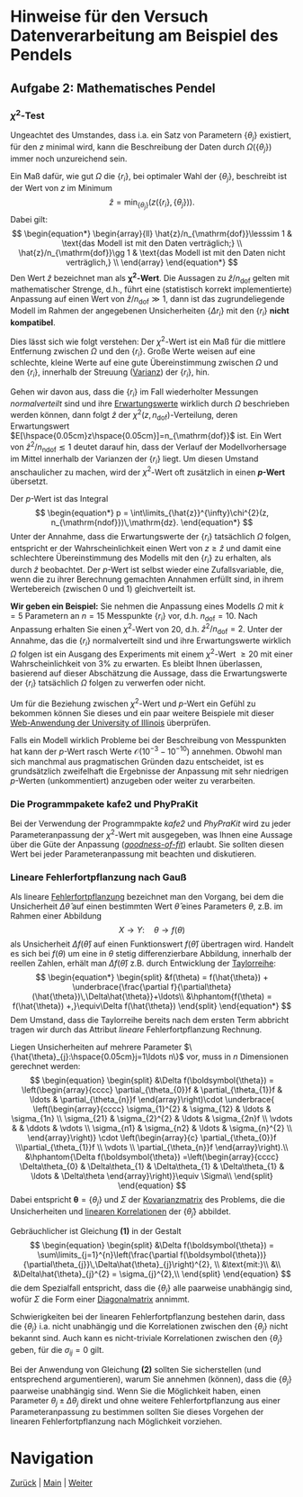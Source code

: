 # Hinweise für den Versuch Datenverarbeitung am Beispiel des Pendels

## Aufgabe 2: Mathematisches Pendel

### $\chi^{2}$-Test

Ungeachtet des Umstandes, dass i.a. ein Satz von Parametern $\{\theta_{j}\}$ existiert, für den $z$ minimal wird, kann die Beschreibung der Daten durch $\Omega(\{\theta_{j}\})$ immer noch unzureichend sein. 

Ein Maß dafür, wie gut $\Omega$ die $\{r_{i}\}$, bei optimaler Wahl der $\{\theta_{j}\}$, beschreibt ist der Wert von $z$ im Minimum
$$
\begin{equation*}
\hat{z}=\min_{\{\theta_{j}\}}\left(z(\{r_{i}\}, \{\theta_{j}\})\right).
\end{equation*}
$$
Dabei gilt: 
$$
\begin{equation*}
\begin{array}{ll}
\hat{z}/n_{\mathrm{dof}}\lesssim 1 & \text{das Modell ist mit den Daten verträglich;} \\
\hat{z}/n_{\mathrm{dof}}\gg 1 & \text{das Modell ist mit den Daten nicht verträglich,} \\
\end{array}
\end{equation*}
$$
Den Wert $\hat{z}$ bezeichnet man als **$\boldsymbol{\chi^{2}}$-Wert**. Die Aussagen zu $\hat{z}/n_{\mathrm{dof}}$ gelten mit mathematischer Strenge, d.h., führt eine (statistisch korrekt implementierte) Anpassung auf einen Wert von $\hat{z}/n_{\mathrm{dof}}\gg 1$, dann ist das zugrundeliegende Modell im Rahmen der angegebenen Unsicherheiten $\{\Delta r_{i}\}$ mit den $\{r_{i}\}$ **nicht kompatibel**. 

Dies lässt sich wie folgt verstehen: Der $\chi^{2}$-Wert ist ein Maß für die mittlere Entfernung zwischen $\Omega$ und den $\{r_{i}\}$. Große Werte weisen auf eine schlechte, kleine Werte auf eine gute Übereinstimmung zwischen $\Omega$ und den $\{r_{i}\}$, innerhalb der Streuung ([Varianz](https://de.wikipedia.org/wiki/Varianz_(Stochastik))) der $\{r_{i}\}$, hin. 

Gehen wir davon aus, dass die $\{r_{i}\}$ im Fall wiederholter Messungen *normalverteilt* sind und ihre [Erwartungswerte](https://de.wikipedia.org/wiki/Erwartungswert) wirklich durch $\Omega$ beschrieben werden können, dann folgt $\hat{z}$ der $\chi^{2}(z, n_{\mathrm{dof}})$-Verteilung, deren Erwartungswert $E[\hspace{0.05cm}z\hspace{0.05cm}]=n_{\mathrm{dof}}$ ist. Ein Wert von $\hat{z}^{2}/n_{\mathrm{ndof}}\lesssim1$ deutet darauf hin, dass der Verlauf der Modellvorhersage im Mittel innerhalb der Varianzen der $\{r_{i}\}$ liegt. Um diesen Umstand anschaulicher zu machen, wird der $\chi^{2}$-Wert oft zusätzlich in einen ***p*-Wert** übersetzt. 

Der *p*-Wert ist das Integral 
$$
\begin{equation*}
p = \int\limits_{\hat{z}}^{\infty}\chi^{2}(z, n_{\mathrm{ndof}})\,\mathrm{dz}.
\end{equation*}
$$
Unter der Annahme, dass die Erwartungswerte der $\{r_{i}\}$ tatsächlich $\Omega$ folgen, entspricht er der Wahrscheinlichkeit einen Wert von $z\geq\hat{z}$ und damit eine schlechtere Übereinstimmung des Modells mit den $\{r_{i}\}$ zu erhalten, als durch $\hat{z}$ beobachtet. Der *p*-Wert ist selbst wieder eine Zufallsvariable, die, wenn die zu ihrer Berechnung gemachten Annahmen erfüllt sind, in ihrem Wertebereich (zwischen 0 und 1) gleichverteilt ist. 

**Wir geben ein Beispiel:** Sie nehmen die Anpassung eines Modells $\Omega$ mit $k=5$ Parametern an $n=15$ Messpunkte $\{r_{i}\}$ vor, d.h. $n_{\mathrm{dof}}=10$. Nach Anpassung erhalten Sie einen $\chi^{2}$-Wert von 20, d.h. $\hat{z}^{2}/n_{\mathrm{dof}}=2$. Unter der Annahme, das die $\{r_{i}\}$ normalverteilt sind und ihre Erwartungswerte wirklich $\Omega$ folgen ist ein Ausgang des Experiments mit einem $\chi^{2}$-Wert $\geq20$ mit einer Wahrscheinlichkeit von 3% zu erwarten. Es bleibt Ihnen überlassen, basierend auf dieser Abschätzung die Aussage, dass die Erwartungswerte der $\{r_{i}\}$ tatsächlich $\Omega$ folgen zu verwerfen oder nicht. 

Um für die Beziehung zwischen $\chi^{2}$-Wert und *p*-Wert ein Gefühl zu bekommen können Sie dieses und ein paar weitere Beispiele mit dieser [Web-Anwendung der University of Illinois](http://courses.atlas.illinois.edu/spring2016/STAT/STAT200/pchisq.html) überprüfen. 

Falls ein Modell wirklich Probleme bei der Beschreibung von Messpunkten hat kann der *p*-Wert rasch Werte $\mathcal{O}(10^{-3}-10^{-10})$ annehmen. Obwohl man sich manchmal aus pragmatischen Gründen dazu entscheidet, ist es grundsätzlich zweifelhaft die Ergebnisse der Anpassung mit sehr niedrigen *p*-Werten (unkommentiert) anzugeben oder weiter zu verarbeiten. 

### Die Programmpakete kafe2 und PhyPraKit

Bei der Verwendung der Programmpakte *kafe2* und *PhyPraKit* wird zu jeder Parameteranpassung der $\chi^{2}$-Wert mit ausgegeben, was Ihnen eine Aussage über die Güte der Anpassung ([*goodness-of-fit*](https://en.wikipedia.org/wiki/Goodness_of_fit)) erlaubt. Sie sollten diesen Wert bei jeder Parameteranpassung mit beachten und diskutieren. 

### Lineare Fehlerfortpflanzung nach Gauß

Als lineare [Fehlerfortpflanzung](https://de.wikipedia.org/wiki/Fehlerfortpflanzung) bezeichnet man den Vorgang, bei dem die Unsicherheit $\Delta\hat{\theta}$ auf einen bestimmten Wert $\hat{\theta}$ eines Parameters $\theta$, z.B. im Rahmen einer Abbildung
$$
\begin{equation*}
X\to Y: \quad \theta\to f(\theta)
\end{equation*}
$$
als Unsicherheit $\Delta f(\hat{\theta})$ auf einen Funktionswert $f(\hat{\theta})$ übertragen wird. Handelt es sich bei $f(\theta)$ um eine in $\theta$ stetig differenzierbare Abbildung, innerhalb der reellen Zahlen, erhält man $\Delta f(\hat{\theta})$ z.B. durch Entwicklung der [Taylorreihe](https://de.wikipedia.org/wiki/Taylorreihe):
$$
\begin{equation*}
\begin{split}
&f(\theta) = f(\hat{\theta}) + \underbrace{\frac{\partial f}{\partial\theta}(\hat{\theta})\,\Delta\hat{\theta}}+\ldots\\
&\hphantom{f(\theta) = f(\hat{\theta}) +,}\equiv\Delta f(\hat{\theta})
\end{split}
\end{equation*}
$$
Dem Umstand, dass die Taylorreihe bereits nach dem ersten Term abbricht tragen wir durch das Attribut *lineare* Fehlerfortpflanzung Rechnung. 

Liegen Unsicherheiten auf mehrere Parameter $\{\hat{\theta}_{j}:\hspace{0.05cm}j=1\ldots n\}$ vor, muss in $n$ Dimensionen gerechnet werden: 
$$
\begin{equation}
\begin{split}
&\Delta f(\boldsymbol{\theta}) = 
\left(\begin{array}{cccc} \partial_{\theta_{0}}f & \partial_{\theta_{1}}f & \ldots & \partial_{\theta_{n}}f
\end{array}\right)\cdot
\underbrace{
\left(\begin{array}{cccc} 
\sigma_{1}^{2} & \sigma_{12} & \ldots & \sigma_{1n} \\
\sigma_{21} & \sigma_{2}^{2} & \ldots & \sigma_{2n}f \\
\vdots &  & \ddots & \vdots \\
\sigma_{n1} & \sigma_{n2} & \ldots & \sigma_{n}^{2} \\
\end{array}\right)}
\cdot
\left(\begin{array}{c} \partial_{\theta_{0}}f \\\partial_{\theta_{1}}f \\ \vdots \\ \partial_{\theta_{n}}f
\end{array}\right).\\
&\hphantom{\Delta f(\boldsymbol{\theta}) =\left(\begin{array}{cccc} \Delta\theta_{0} & \Delta\theta_{1} & \Delta\theta_{1} & \Delta\theta_{1} & \ldots & \Delta\theta
\end{array}\right)}\equiv \Sigma\\
\end{split}
\end{equation}
$$
Dabei entspricht $\boldsymbol{\theta}=\{\theta_{j}\}$ und $\Sigma$ der [Kovarianzmatrix](https://de.wikipedia.org/wiki/Kovarianzmatrix) des Problems, die die Unsicherheiten und [linearen Korrelationen](https://de.wikipedia.org/wiki/Korrelation) der $\{\hat{\theta}_{j}\}$ abbildet.  

Gebräuchlicher ist Gleichung **(1)** in der Gestalt
$$
\begin{equation}
\begin{split}
&\Delta f(\boldsymbol{\theta}) = \sum\limits_{j=1}^{n}\left(\frac{\partial f(\boldsymbol{\theta})}{\partial\theta_{j}}\,\Delta\hat{\theta}_{j}\right)^{2}, \\
&\text{mit:}\\
&\\
&\Delta\hat{\theta}_{j}^{2} = \sigma_{j}^{2},\\
\end{split}
\end{equation}
$$
die dem Spezialfall entspricht, dass die $\{\theta_{j}\}$ alle paarweise unabhängig sind, wofür $\Sigma$ die Form einer [Diagonalmatrix](https://de.wikipedia.org/wiki/Diagonalmatrix) annimmt. 

Schwierigkeiten bei der linearen Fehlerfortpflanzung bestehen darin, dass die $\{\theta_{j}\}$ i.a. nicht unabhängig und die Korrelationen zwischen den $\{\theta_{j}\}$ nicht bekannt sind. Auch kann es nicht-triviale Korrelationen zwischen den $\{\theta_{j}\}$ geben, für die $\sigma_{ij}=0$ gilt. 

Bei der Anwendung von Gleichung **(2)** sollten Sie sicherstellen (und entsprechend argumentieren), warum Sie annehmen (können), dass die $\{\theta_{j}\}$ paarweise unabhängig sind. Wenn Sie die Möglichkeit haben, einen Parameter $\theta_{j}\pm\Delta \theta_{j}$ direkt und ohne weitere Fehlerfortpflanzung aus einer Parameteranpassung zu bestimmen sollten Sie dieses Vorgehen der linearen Fehlerfortpflanzung nach Möglichkeit vorziehen. 

# Navigation

[Zurück](https://gitlab.kit.edu/kit/etp-lehre/p1-praktikum/students/-/blob/main/Vorversuch/doc/Hinweise-Aufgabe-2-a.md) | [Main](https://gitlab.kit.edu/kit/etp-lehre/p1-praktikum/students/-/tree/main/Vorversuch) | [Weiter](https://gitlab.kit.edu/kit/etp-lehre/p1-praktikum/students/-/blob/main/Vorversuch/doc/Hinweise-Aufgabe-2-c.md)

